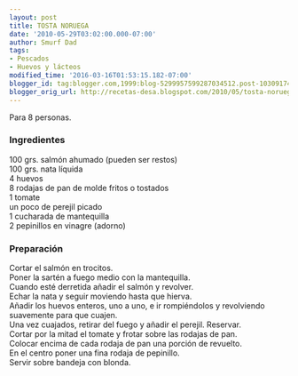 ```yaml
---
layout: post
title: TOSTA NORUEGA
date: '2010-05-29T03:02:00.000-07:00'
author: Smurf Dad
tags:
- Pescados
- Huevos y lácteos
modified_time: '2016-03-16T01:53:15.182-07:00'
blogger_id: tag:blogger.com,1999:blog-5299957599287034512.post-1030917439827231016
blogger_orig_url: http://recetas-desa.blogspot.com/2010/05/tosta-noruega.html
---
```


Para 8 personas.<br /><h3>Ingredientes</h3>100 grs. salmón ahumado (pueden ser restos)<br />100 grs. nata líquida<br />4 huevos<br />8 rodajas de pan de molde fritos o tostados<br />1 tomate<br />un poco de perejil picado<br />1 cucharada de mantequilla<br />2 pepinillos en vinagre (adorno)<br /><h3>Preparación</h3>Cortar el salmón en trocitos.<br />Poner la sartén a fuego medio con la mantequilla.<br />Cuando esté derretida añadir el salmón y revolver.<br />Echar la nata y seguir moviendo hasta que hierva.<br />Añadir los huevos enteros, uno a uno, e ir rompiéndolos y revolviendo suavemente para que cuajen.<br />Una vez cuajados, retirar del fuego y añadir el perejil. Reservar.<br />Cortar por la mitad el tomate y frotar sobre las rodajas de pan.<br />Colocar encima de cada rodaja de pan una porción de revuelto.<br />En el centro poner una fina rodaja de pepinillo.<br />Servir sobre bandeja con blonda.